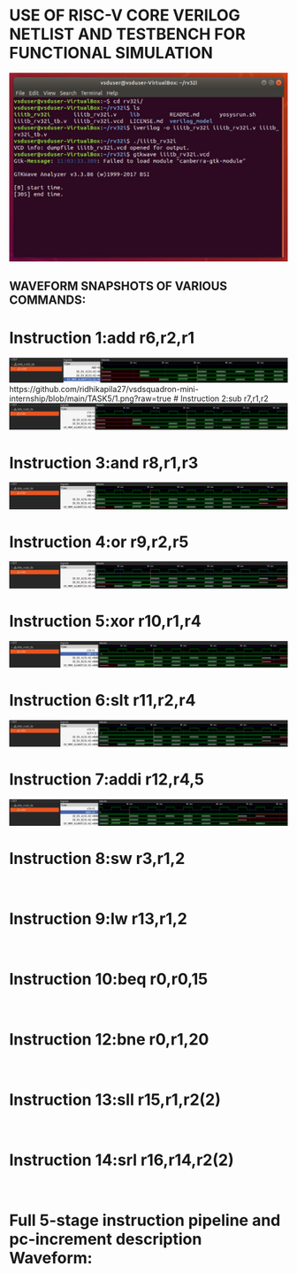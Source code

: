 # USE OF RISC-V CORE VERILOG NETLIST AND TESTBENCH FOR FUNCTIONAL SIMULATION
<img src= "https://github.com/ridhikapila27/vsdsquadron-mini-internship/blob/main/TASK5/iiitb_rv32i.JPG?raw=true"/>

## WAVEFORM SNAPSHOTS OF VARIOUS COMMANDS:
# Instruction 1:add r6,r2,r1
<img src= "https://github.com/ridhikapila27/vsdsquadron-mini-internship/blob/main/TASK5/1.png?raw=true"/>
https://github.com/ridhikapila27/vsdsquadron-mini-internship/blob/main/TASK5/1.png?raw=true
# Instruction 2:sub r7,r1,r2
<img src= "https://github.com/ridhikapila27/vsdsquadron-mini-internship/blob/main/TASK5/2.png?raw=true"/>

# Instruction 3:and r8,r1,r3
<img src= "https://github.com/ridhikapila27/vsdsquadron-mini-internship/blob/main/TASK5/3.png?raw=true"/>

# Instruction 4:or r9,r2,r5
<img src= "https://github.com/ridhikapila27/vsdsquadron-mini-internship/blob/main/TASK5/4.png?raw=true"/>

# Instruction 5:xor r10,r1,r4
<img src= "https://github.com/ridhikapila27/vsdsquadron-mini-internship/blob/main/TASK5/5.png?raw=true"/>

# Instruction 6:slt r11,r2,r4
<img src= "https://github.com/ridhikapila27/vsdsquadron-mini-internship/blob/main/TASK5/6.png?raw=true"/>

# Instruction 7:addi r12,r4,5
<img src= "https://github.com/ridhikapila27/vsdsquadron-mini-internship/blob/main/TASK5/7.png?raw=true"/>

# Instruction 8:sw r3,r1,2
<img src= ""/>

# Instruction 9:lw r13,r1,2
<img src= ""/>

# Instruction 10:beq r0,r0,15
<img src= ""/>

# Instruction 12:bne r0,r1,20
<img src= ""/>

# Instruction 13:sll r15,r1,r2(2)
<img src= ""/>

# Instruction 14:srl r16,r14,r2(2)
<img src= ""/>

# Full 5-stage instruction pipeline and pc-increment description Waveform:
<img src= ""/>







